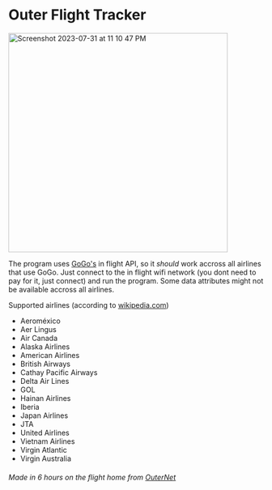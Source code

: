 # Outer Flight Tracker

<img width="433" alt="Screenshot 2023-07-31 at 11 10 47 PM" src="https://github.com/NalinPlad/OuterFlightTracker/assets/43052612/a7bb1750-0110-44e0-b03e-9e6f04d6ef3b">

The program uses [GoGo's](https://www.gogoair.com/) in flight API, so it _should_ work accross all airlines that use GoGo. Just connect to the in flight wifi network (you dont need to pay for it, just connect) and run the program. Some data attributes might not be available accross all airlines.

Supported airlines (according to [wikipedia.com](https://en.wikipedia.org/wiki/Gogo_Inflight_Internet#Participating_airlines))

* Aeroméxico
* Aer Lingus
* Air Canada
* Alaska Airlines
* American Airlines
* British Airways
* Cathay Pacific Airways
* Delta Air Lines
* GOL
* Hainan Airlines
* Iberia
* Japan Airlines
* JTA
* United Airlines
* Vietnam Airlines
* Virgin Atlantic
* Virgin Australia


###### Made in 6 hours on the flight home from [OuterNet](https://github.com/hackclub/outernet)



